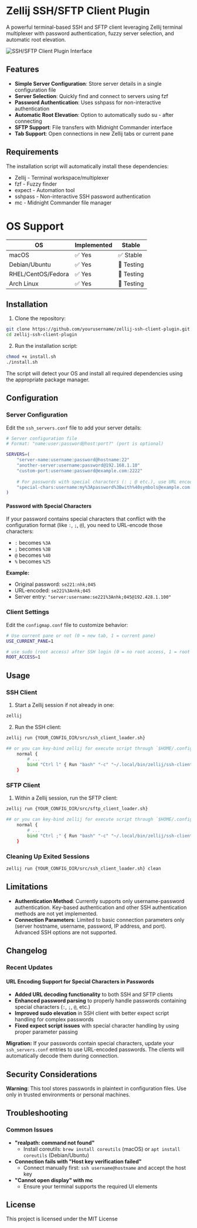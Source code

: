 # Zellij SSH/SFTP Client Plugin

A powerful terminal-based SSH and SFTP client leveraging Zellij terminal multiplexer with password authentication, fuzzy server selection, and automatic root elevation.

![SSH/SFTP Client Plugin Interface](https://files.catbox.moe/5ve4su.png)

## Features

- **Simple Server Configuration**: Store server details in a single configuration file
- **Server Selection**: Quickly find and connect to servers using fzf
- **Password Authentication**: Uses sshpass for non-interactive authentication
- **Automatic Root Elevation**: Option to automatically sudo su - after connecting
- **SFTP Support**: File transfers with Midnight Commander interface
- **Tab Support**: Open connections in new Zellij tabs or current pane

## Requirements

The installation script will automatically install these dependencies:

- Zellij - Terminal workspace/multiplexer
- fzf - Fuzzy finder
- expect - Automation tool
- sshpass - Non-interactive SSH password authentication
- mc - Midnight Commander file manager

# OS Support

| OS                 | Implemented | Stable      |
| ------------------ | ----------- | ----------- |
| macOS              | ✅ Yes      | ✅ Stable   |
| Debian/Ubuntu      | ✅ Yes      | 🧪 Testing  |
| RHEL/CentOS/Fedora | ✅ Yes      | 🧪 Testing  |
| Arch Linux         | ✅ Yes      | 🧪 Testing  |

## Installation

1. Clone the repository:

```bash
git clone https://github.com/yourusername/zellij-ssh-client-plugin.git
cd zellij-ssh-client-plugin
```

2. Run the installation script:

```bash
chmod +x install.sh
./install.sh
```

The script will detect your OS and install all required dependencies using the appropriate package manager.

## Configuration

### Server Configuration

Edit the `ssh_servers.conf` file to add your server details:

```bash
# Server configuration file
# Format: "name:user:password@host:port?" (port is optional)

SERVERS=(
    "server-name:username:password@hostname:22"
    "another-server:username:password@192.168.1.10"
    "custom-port:username:password@example.com:2222"
    
    # For passwords with special characters (: ; @ etc.), use URL encoding
    "special-chars:username:my%3Apassword%3Bwith%40symbols@example.com:22"
)
```

#### Password with Special Characters

If your password contains special characters that conflict with the configuration format (like `:`, `;`, `@`), you need to URL-encode those characters:

- `:` becomes `%3A`
- `;` becomes `%3B` 
- `@` becomes `%40`
- `%` becomes `%25`

**Example:**
- Original password: `se221:nhk;045`
- URL-encoded: `se221%3Anhk;045`
- Server entry: `"server:username:se221%3Anhk;045@192.428.1.100"`

### Client Settings

Edit the `configmap.conf` file to customize behavior:

```bash
# Use current pane or not (0 = new tab, 1 = current pane)
USE_CURRENT_PANE=1

# use sudo (root access) after SSH login (0 = no root access, 1 = root access)
ROOT_ACCESS=1
```

## Usage

### SSH Client

1. Start a Zellij session if not already in one:

```bash
zellij
```

2. Run the SSH client:

```bash
zellij run {YOUR_CONFIG_DIR/src/ssh_client_loader.sh}

## or you can key-bind zellij for execute script through `$HOME/.config/zellij/config.kdl` (default key-bind config location)
    normal {
        # ...
        bind "Ctrl l" { Run "bash" "-c" "~/.local/bin/zellij/ssh-client/src/ssh_client_loader.sh"; }
    }
```

### SFTP Client

1. Within a Zellij session, run the SFTP client:

```bash
zellij run {YOUR_CONFIG_DIR/src/sftp_client_loader.sh}

## or you can key-bind zellij for execute script through `$HOME/.config/zellij/config.kdl` (default key-bind config location)
    normal {
        # ...
        bind "Ctrl ;" { Run "bash" "-c" "~/.local/bin/zellij/ssh-client/src/sftp_client_loader.sh"; }
    }
```

### Cleaning Up Exited Sessions

```bash
zellij run {YOUR_CONFIG_DIR/src/ssh_client_loader.sh} clean
```

## Limitations

- **Authentication Method**: Currently supports only username-password authentication. Key-based authentication and other SSH authentication methods are not yet implemented.
- **Connection Parameters**: Limited to basic connection parameters only (server hostname, username, password, IP address, and port). Advanced SSH options are not supported.

## Changelog

### Recent Updates

#### URL Encoding Support for Special Characters in Passwords
- **Added URL decoding functionality** to both SSH and SFTP clients
- **Enhanced password parsing** to properly handle passwords containing special characters (`:`, `;`, `@`, etc.)
- **Improved sudo elevation** in SSH client with better expect script handling for complex passwords
- **Fixed expect script issues** with special character handling by using proper parameter passing

**Migration:** If your passwords contain special characters, update your `ssh_servers.conf` entries to use URL-encoded passwords. The clients will automatically decode them during connection.

## Security Considerations

**Warning**: This tool stores passwords in plaintext in configuration files. Use only in trusted environments or personal machines.

## Troubleshooting

### Common Issues

- **"realpath: command not found"**
  - Install coreutils: `brew install coreutils` (macOS) or `apt install coreutils` (Debian/Ubuntu)
- **Connection fails with "Host key verification failed"**
  - Connect manually first: `ssh username@hostname` and accept the host key
- **"Cannot open display" with mc**
  - Ensure your terminal supports the required UI elements

## License

This project is licensed under the MIT License
